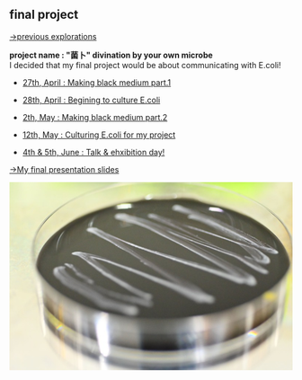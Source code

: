 ## final project
[→previous explorations](previous/index.md)

**project name : "菌卜" divination by your own microbe**<br>
I decided that my final project would be about communicating with E.coli!
- [27th, April : Making black medium part.1](0427/index.md)
- [28th, April : Begining to culture E.coli](0428/index.md)
- [2th, May : Making black medium part.2](0502/index.md)
- [12th, May : Culturing E.coli for my project](0512/index.md)

- [4th & 5th, June : Talk & ehxibition day!](0604/index.md)


[→My final presentation slides](https://docs.google.com/presentation/d/126RJC8qZFrV-dR9doajKyNnkbdTmzBI5QYv4yGhiFTE/edit?usp=sharing)

<img alt="img" src="images/IMG_4673.jpeg">